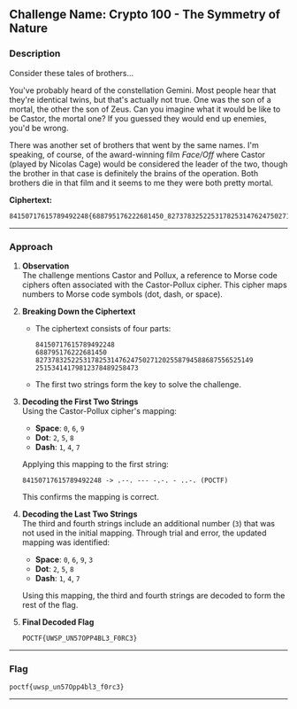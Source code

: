 ## **Challenge Name: Crypto 100 - The Symmetry of Nature**

### **Description**

Consider these tales of brothers...  

You've probably heard of the constellation Gemini. Most people hear that they're identical twins, but that's actually not true. One was the son of a mortal, the other the son of Zeus. Can you imagine what it would be like to be Castor, the mortal one? If you guessed they would end up enemies, you'd be wrong.  

There was another set of brothers that went by the same names. I'm speaking, of course, of the award-winning film *Face/Off* where Castor (played by Nicolas Cage) would be considered the leader of the two, though the brother in that case is definitely the brains of the operation. Both brothers die in that film and it seems to me they were both pretty mortal.  

**Ciphertext:**  
```
84150717615789492248{688795176222681450_8273783252253178253147624750271202558794588687556525149_25153414179812378489258473}
```

---

### **Approach**

1. **Observation**  
   The challenge mentions Castor and Pollux, a reference to Morse code ciphers often associated with the Castor-Pollux cipher. This cipher maps numbers to Morse code symbols (dot, dash, or space).

2. **Breaking Down the Ciphertext**  
   - The ciphertext consists of four parts:  
     ```
     84150717615789492248
     688795176222681450
     8273783252253178253147624750271202558794588687556525149
     25153414179812378489258473
     ```
   - The first two strings form the key to solve the challenge.  

3. **Decoding the First Two Strings**  
   Using the Castor-Pollux cipher's mapping:  
   - **Space**: `0`, `6`, `9`  
   - **Dot**: `2`, `5`, `8`  
   - **Dash**: `1`, `4`, `7`  

   Applying this mapping to the first string:  
   ```
   84150717615789492248 -> .--. --- -.-. - ..-. (POCTF)
   ```
   This confirms the mapping is correct.  

4. **Decoding the Last Two Strings**  
   The third and fourth strings include an additional number (`3`) that was not used in the initial mapping. Through trial and error, the updated mapping was identified:  
   - **Space**: `0`, `6`, `9`, `3`  
   - **Dot**: `2`, `5`, `8`  
   - **Dash**: `1`, `4`, `7`  

   Using this mapping, the third and fourth strings are decoded to form the rest of the flag.  

5. **Final Decoded Flag**  
   ```
   POCTF{UWSP_UN57OPP4BL3_F0RC3}
   ```

---

### **Flag**

`poctf{uwsp_un57Opp4bl3_f0rc3}`

--- 
